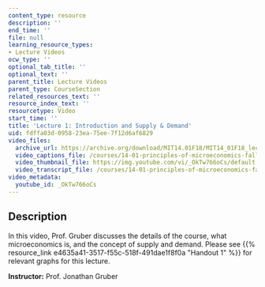 ```yaml
---
content_type: resource
description: ''
end_time: ''
file: null
learning_resource_types:
- Lecture Videos
ocw_type: ''
optional_tab_title: ''
optional_text: ''
parent_title: Lecture Videos
parent_type: CourseSection
related_resources_text: ''
resource_index_text: ''
resourcetype: Video
start_time: ''
title: 'Lecture 1: Introduction and Supply & Demand'
uid: fdffa03d-0958-23ea-75ee-7f12d6af6829
video_files:
  archive_url: https://archive.org/download/MIT14.01F18/MIT14_01F18_lec01_300k.mp4
  video_captions_file: /courses/14-01-principles-of-microeconomics-fall-2018/c1d88561f8ec55fcb4a8d88eb7db1c90_OkTw766oCs.vtt
  video_thumbnail_file: https://img.youtube.com/vi/_OkTw766oCs/default.jpg
  video_transcript_file: /courses/14-01-principles-of-microeconomics-fall-2018/24a080fb01535ea6c2350f0de21598e2_OkTw766oCs.pdf
video_metadata:
  youtube_id: _OkTw766oCs
---
```


Description
-----------

In this video, Prof. Gruber discusses the details of the course, what microeconomics is, and the concept of supply and demand. Please see {{% resource_link e4635a41-3517-f55c-518f-491dae1f8f0a "Handout 1" %}} for relevant graphs for this lecture.  

**Instructor:** Prof. Jonathan Gruber

